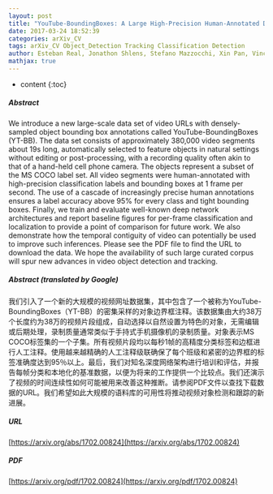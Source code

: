 ```yaml
---
layout: post
title: "YouTube-BoundingBoxes: A Large High-Precision Human-Annotated Data Set for Object Detection in Video"
date: 2017-03-24 18:52:39
categories: arXiv_CV
tags: arXiv_CV Object_Detection Tracking Classification Detection
author: Esteban Real, Jonathon Shlens, Stefano Mazzocchi, Xin Pan, Vincent Vanhoucke
mathjax: true
---
```


* content
{:toc}

##### Abstract
We introduce a new large-scale data set of video URLs with densely-sampled object bounding box annotations called YouTube-BoundingBoxes (YT-BB). The data set consists of approximately 380,000 video segments about 19s long, automatically selected to feature objects in natural settings without editing or post-processing, with a recording quality often akin to that of a hand-held cell phone camera. The objects represent a subset of the MS COCO label set. All video segments were human-annotated with high-precision classification labels and bounding boxes at 1 frame per second. The use of a cascade of increasingly precise human annotations ensures a label accuracy above 95% for every class and tight bounding boxes. Finally, we train and evaluate well-known deep network architectures and report baseline figures for per-frame classification and localization to provide a point of comparison for future work. We also demonstrate how the temporal contiguity of video can potentially be used to improve such inferences. Please see the PDF file to find the URL to download the data. We hope the availability of such large curated corpus will spur new advances in video object detection and tracking.

##### Abstract (translated by Google)
我们引入了一个新的大规模的视频网址数据集，其中包含了一个被称为YouTube-BoundingBoxes（YT-BB）的密集采样的对象边界框注释。该数据集由大约38万个长度约为38万的视频片段组成，自动选择以自然设置为特色的对象，无需编辑或后期处理，录制质量通常类似于手持式手机摄像机的录制质量。对象表示MS COCO标签集的一个子集。所有视频片段均以每秒1帧的高精度分类标签和边框进行人工注释。使用越来越精确的人工注释级联确保了每个班级和紧密的边界框的标签准确度达到95％以上。最后，我们对知名深度网络架构进行培训和评估，并报告每帧分类和本地化的基准数据，以便为将来的工作提供一个比较点。我们还演示了视频的时间连续性如何可能被用来改善这种推断。请参阅PDF文件以查找下载数据的URL。我们希望如此大规模的语料库的可用性将推动视频对象检测和跟踪的新进展。

##### URL
[https://arxiv.org/abs/1702.00824](https://arxiv.org/abs/1702.00824)

##### PDF
[https://arxiv.org/pdf/1702.00824](https://arxiv.org/pdf/1702.00824)


